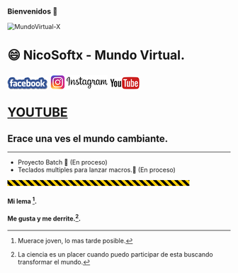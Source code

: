### Bienvenidos 👋
![MundoVirtual-X](BANER.gif)
<!--
**NicoSoftx/NicoSoftx** is a ✨ _special_ ✨ repository because its `README.md` (this file) appears on your GitHub profile.
Here are some ideas to get you started:
- 🔭 I’m currently working on ...
- 🌱 I’m currently learning ...
- 👯 I’m looking to collaborate on ...
- 🤔 I’m looking for help with ...
- 💬 Ask me about ...
- 📫 How to reach me: ...
- 😄 Pronouns: ...
- ⚡ Fun fact: ...
-->
<h1> 😄 NicoSoftx - Mundo Virtual. </>

<a href="https://www.facebook.com/NicoSoftx/">![FACEBOOK](Facebook.png)</a>  <a href="https://www.instagram.com/nicosoftx/">![INSTAGRAM](Instagram.png)</a> 
<a href="https://www.youtube.com/user/nicosoftxx/videos">![MundoVirtual-X](Youtube.png)</a>
  
 [YOUTUBE](https://www.youtube.com/user/nicosoftxx/videos "Conoceme en mi sitio")
  
## Erace una ves el mundo cambiante.
***
  * Proyecto Batch 🔭 (En proceso)
  * Teclados multiples para lanzar macros.🔭 (En proceso)
  
![MundoVirtual-X](barra.gif)
#### Mi lema [^1].
#### Me gusta y me derrite.[^2].  

[^1]: Muerace joven, lo mas tarde posible.
[^2]: La ciencia es un placer cuando puedo participar de esta
      buscando transformar el mundo.

